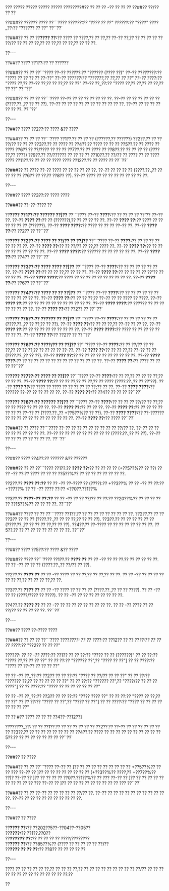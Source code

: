 ??? ????? ????? ????? ????? ????????#?? ?? ?? ?? -?? ?? ?? ??
??##?? ??/?? ?? ??

??###?? ?????? ????
??```????
????_??:?? "???? ?? ??"
????_??:?? "????"
????_??:?? "?????? ?? ??"
??``??`

??###?? ?? ??
??**???? ??:**?? ???? ?? ????,?? ?? ??,?? ??-?? ??,?? ?? ?? ?? ?? ?? ??/?? ?? ?? ?? ??,?? ?? ??,?? ?? ??,?? ?? ?? ??.

??---

??##?? ???? ??1??:?? ?? ??????

??###?? ?? ??
??```????
??-?? ??_??_??:?? "?????? (???? ??)"
??-?? ??_??_????:?? "???? ?? ?? ?? ?? ??-??"
??-?? ??_????:?? "??????,?? ??,?? ?? ??"
??-?? ??_??:?? "???? ??,?? ??-?? ??,?? ?? ??,?? ?? ??"
??-?? ??_??:?? "???? ??,?? ??,?? ?? ??,?? ?? ??"
??``??`

??###?? ?? ?? ??
??```????
??-?? ?? ?? ?? ?? ?? ?? ??.
??-?? ?? ?? ?? ?? ?? ?? (????.??.,?? ?? ?? ??).
??-?? ?? ?? ?? ?? ?? ?? ?? ?? ?? ?? ??.
??-?? ?? ?? ?? ?? ?? ?? ??.
??``??`

??---

??##?? ???? ??2??:?? ???? &?? ????

??###?? ?? ?? ??
??```????
??1??.?? ?? ?? ?? (??????,?? ??????)
??2??.?? ?? ?? ??/?? ?? ?? ??
??3??.?? ?? ???? ??
??4??.?? ???? ?? ?? ??
??5??.?? ?? ???? ?? ????
??6??.?? ??/???? ?? ?? ??
??7??.?? ?? ???? ??
??8??.?? ?? ?? ?? ?? (???? ??,?? ????)
??9??.?? ??/?????? ?? ?? ?? ??
??10??.?? ??/?? ?? ???? ?? ?? ???? ????
??11??.?? ?? ?? ?? ???? ????
??12??.?? ?? ???? ??
??``??`

??###?? ?? ????
??-?? ???? ?? ?? ?? ?? ?? ??.
??-?? ?? ?? ?? ?? (????.??.,?? ?? ?? ?? ?? ??6?? ?? ??.?? ??8?? ??).
??-?? ???? ?? ?? ?? ?? ?? ?? ?? ?? ??.

??---

??##?? ???? ??3??:?? ???? ????

??###?? ??-??-???? ??

??**???? ??1??:?? ?????? ??]??**
??```????
??-?? **????:**?? ?? ?? ?? ?? ??'?? ??-?? ??.
??-?? **???? ??:**?? ?? (??????),?? ?? ?? ?? ?? ??.
??-?? **???? ??:**?? ???? ?? ?? ?? ?? ?? ?? (??????).
??-?? **???? ????:**?? ???? ?? ?? ?? ??-?? ??.
??-?? **???? ??:**?? ??2?? ??
??``??`

??**???? ??2??:?? ???? ?? ??/?? ?? ??]??**
??```????
??-?? **????:**?? ?? ?? ?? ?? ?? ?? ?? ??.
??-?? **???? ??:**?? ?? ??/?? ?? ??,?? ???? ??.
??-?? **???? ??:**?? ?? ?? ?? ?? ?? ?? ?? ?? ??.
??-?? **???? ????:**?? ?????? ?? ?? ?? ?? ?? ??.
??-?? **???? ??:**?? ??4?? ??
??``??`

??**???? ??3??:?? ???? ???? ??]??**
??```????
??-?? **????:**?? ?? ?? ?? ?? ?? ?? ??.
??-?? **???? ??:**?? ?? ?? ??,?? ?? ?? ??.
??-?? **???? ??:**?? ?? ?? ?? ?? ??'?? ?? ?? ?? ??.
??-?? **???? ????:**?? ???? ?? ?? ?? ?? ?? ?? ?? ?? ?? ??.
??-?? **???? ??:**?? ??6?? ??
??``??`

??**???? ??4??:?? ???? ?? ?? ??]??**
??```????
??-?? **????:**?? ?? ?? ?? ?? ?? ?? ?? ?? ?? ?? ?? ??.
??-?? **???? ??:**?? ?? ?? ??,?? ??-?? ?? ?? ???? ?? ????.
??-?? **???? ??:**?? ?? ?? ?? ?? ?? ?? ?? ?? ?? ?? ??.
??-?? **???? ????:**?? ?????? ?? ?? ?? ?? ?? ?? ?? ??.
??-?? **???? ??:**?? ??2?? ??
??``??`

??**???? ??5??:?? ?????? ?? ??]??**
??```????
??-?? **????:**?? ?? ?? ?? ?? ?? ?? (????.??.,?? ?? ??,?? ?? ??).
??-?? **???? ??:**?? ?? ?? ??,?? ??-?? ?? ?? ??.
??-?? **???? ??:**?? ?? ?? ?? ?? ?? ?? ?? ?? ??.
??-?? **???? ????:**?? ???? ?? ?? ?? ?? ?? ?? ?? ??.
??-?? **???? ??:**?? ??2?? ??
??``??`

??**???? ??6??:?? ????/?? ?? ??]??**
??```????
??-?? **????:**?? ?? ??/?? ?? ?? ??,?? ?? ?? ??,?? ?? ?? ?? ?? ??-??.
??-?? **???? ??:**?? ?? ?? ??,?? ??-?? ?? ?? (????.??.,?? ?? ??).
??-?? **???? ??:**?? ?? ?? ?? ?? ?? ?? ?? ?? ?? ??.
??-?? **???? ????:**?? ?? ?? ?? ?? ?? ?? ?? ?? ?? ?? ?? ?? ?? ??.
??-?? **???? ??:**?? ???? ?? ?? ??
??``??`

??**???? ??7??:?? ???? ?? ??]??**
??```????
??-?? **????:**?? ?? ??,?? ?? ?? ?? ??,?? ?? ?? ??.
??-?? **???? ??:**?? ?? ?? ??,?? ?? ??,?? ?? ???? (????.??.,?? ?? ??'??).
??-?? **???? ??:**?? ???? ?? ???? ?? ?? ?? ?? ?? ??;?? ?? ??.
??-?? **???? ????:**?? ?????? ??-?? ?? ?? ?? ?? ??.
??-?? **???? ??:**?? ??4?? ?? ?? ??
??``??`

??**???? ??8??:?? ?????? ??]??**
??```????
??-?? **????:**?? ?? ?? ?? ??/?? ?? ??,?? ?? ?? ???? ?? ?? ?? ??.
??-?? **???? ??:**?? ?? ?? ??.
??-?? **???? ??:**?? ?? ?? ?? ?? ?? ?? ?? ??-?? ?? (????.??.,?? +??5??%?? ?? ??).
??-?? **???? ????:**?? ??-?????? ?? ?? ?? ?? ?? ?? ?? ?? ?? ?? ?? ??.
??-?? **???? ??:**?? ????
??``??`

??###?? ?? ????
??```????
??-?? ?? ?? ?? ?? ?? ?? ?? ?? ??/?? ??.
??-?? ?? ?? ?? ?? ?? ?? ?? ?? ??.
??-?? ?? ?? ?? ?? ?? ?? ?? ?? ?? (????.??.,?? ?? ??).
??-?? ?? ?? ?? ?? ?? ?? ?? ??.
??``??`

??---

??##?? ???? ??4??:?? ?????? &?? ??????

??###?? ?? ??
??```????
??1??.?? **???? ??:**?? ?? ?? ?? ?? (+??5??%?? ?? ??)
??  ?? -?? ??:?? ???? ?? ?? ?? ??5??%?? ?? ?? ?? ?? ?? ?? ?? ??.

??2??.?? **???? ??:??**
??  ?? -?? ??-???? ?? (????):?? +??3??%
??  ?? -?? ?? ??:?? +??7??%
??  ?? -?? ???? ??:?? <??0??.??1??%

??3??.?? **????-?? ??:??**
??  ?? -?? ?? ?? ??/?? ?? ??:?? ??20??%?? ?? ?? ?? ?? ?? ??15??%?? ?? ?? ?? ??.
??``??`

??###?? ???? ?? ??
??```????
??1??.?? ?? ?? ?? ?? ?? ?? ?? ?? ??.
??2??.?? ?? ?? ??3?? ?? ?? ?? (????.??.,?? ?? ?? ??,?? ?? ?? ??).
??3??.?? ?? ?? ?? ?? ?? ?? (????.??.,?? ?? ?? ?? ??,?? ?? ??).
??4??.?? ??-???? ?? ?? ?? ?? ?? ?? ?? ??.
??5??.?? ?? ?? ?? ?? ?? ?? ?? ?? ??.
??``??`

??---

??##?? ???? ??5??:?? ???? &?? ????

??###?? ????
??```????
??1??.?? **???? ??**
??  ?? -?? ?? ?? ??.?? ?? ?? ?? ?? ??.
??  ?? -?? ?? ?? ?? (????.??.,?? ??/?? ?? ??).

??2??.?? **???? ??**
??  ?? -?? ???? ?? ?? ??,?? ?? ??,?? ?? ??.
??  ?? -?? ?? ?? ?? ?? ?? ?? ??,?? ?? ?? ?? ??,?? ??.

??3??.?? **???? ??**
??  ?? -?? ???? ?? ?? ?? ?? (????.??.,?? ?? ?? ????).
??  ?? -?? ?? ?? (????/???? ?? ????).
??  ?? -?? ?? ?? ?? ?? ?? ?? ?? ??.

??4??.?? **???? ??**
??  ?? -?? ?? ?? ?? ?? ?? ?? ?? ?? ??.
??  ?? -?? ???? ?? ?? ??/?? ?? ?? ?? ?? ??.
??``??`

??---

??##?? ???? ??-???? ????

??###?? ?? ?? ??
??```????
????_????:
?? ?? ??_??:?? ??12??
?? ?? ??_??:?? ??
?? ?? ??_??:?? "??2?? ?? ?? ??"

????_??:
?? ?? -?? ??_??:?? ??1??
??   ?? ??:?? "???? ?? ?? (??????)"
??   ?? ??:?? "???? ??,?? ?? ?? ??"
??   ?? ??:?? "?????? ??",?? "???? ?? ??"]
??   ?? ????:?? "???? ?? ??-?? ?? ?? ?? ??"

?? ?? -?? ??_??:?? ??2??
??   ?? ??:?? "???? ?? ??/?? ?? ?? ??"
??   ?? ??:?? "?????? ??,?? ?? ?? ?? ?? ?? ??"
??   ?? ??:?? "?????? ??",?? "????/?? ?? ?? ?? ????"]
??   ?? ????:?? "???? ?? ?? ?? ?? ?? ?? ??"

?? ?? -?? ??_??:?? ??3??
??   ?? ??:?? "???? ???? ??"
??   ?? ??:?? "???? ?? ??,?? ?? ??"
??   ?? ??:?? "???? ?? ??",?? "???? ?? ??"]
??   ?? ????:?? "???? ?? ?? ?? ?? ?? ?? ?? ??"

?? ?? #?? ???? ?? ?? ?? ??4??-??12??]

????????_??:
?? ?? ??1??.?? ?? ?? ?? ??
?? ?? ??2??.?? ??-?? ?? ?? ?? ?? ??
?? ?? ??3??.?? ?? ?? ?? ?? ?? ??
?? ?? ??4??.?? ???? ?? ?? ?? ?? ?? ?? ??
?? ?? ??5??.?? ?? ?? ?? ?? ?? ?? ??
??``??`

??---

??##?? ?? ????

??###?? ?? ??
??```????
??-?? ?? ]?? ?? ?? ?? ?? ?? ?? ?? ?? ?? +??5??%?? ?? ?? ???
??-?? ?? ]?? ?? ?? ?? ?? ?? ?? ?? ?? (+??3??%?? ????,?? +??7??%?? ??)?
??-?? ?? ]?? ?? ?? ?? ?? ??0??.??1??%?? ?? ???
??-?? ?? ]?? ?? ?? ?? ?? ?? ?? ?? ?? ?? ?? ???
??-?? ?? ]?? ?? ?? ?? ?? ?? ?? ?? ?? ?? ???
??``??`

??###?? ?? ??
??-?? ?? ?? ?? ?? ?? ??/?? ??.
??-?? ?? ?? ?? ?? ?? ?? ?? ?? ?? ?? ??.
??-?? ?? ?? ?? ?? ?? ?? ?? ?? ?? ??.

??---

??##?? ?? ????

??**???? ??:**?? ??202??5??-??04??-??05??  
??**????:**?? ??1??.??0??  
??**?????? ??:**?? ?? ?? ?? ?? ????/????????  
??**???? ??:**?? ??85??%?? (???? ?? ?? ?? ?? ?? ??)??  
??**???? ?? ?? ??:**?? ??8?? ?? ?? ?? ?? ??

??---

???? ?? ?? ?? ?? ?? ??.?? ?? ?? ?? ??,?? ?? ?? ?? ?? ?? ?? ?? ?? ?? ??/?? ?? ?? ?? ?? ?? ?? ?? ?? ?? ?? ?? ?? ?? ??.??

??